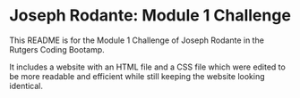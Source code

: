 # Joseph Rodante: Module 1 Challenge

This README is for the Module 1 Challenge of Joseph Rodante in the Rutgers Coding Bootamp. 

It includes a website with an HTML file and a CSS file which were edited to be more readable and efficient while still keeping the website looking identical.